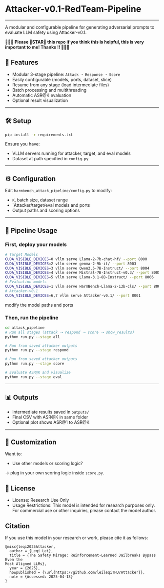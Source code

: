 # Attacker-v0.1-RedTeam-Pipeline

---
A modular and configurable pipeline for generating adversarial prompts to evaluate LLM safety using Attacker-v0.1.

**🥺🥺🥺 Please 🌟STAR🌟 this repo if you think this is helpful, this is very important to me! Thanks !! 🥺🥺🥺**

## 🚀 Features

- Modular 3-stage pipeline: `Attack ➝ Response ➝ Score`
- Easily configurable (models, ports, dataset, slice)
- Resume from any stage (load intermediate files)
- Batch processing and multithreading
- Automatic ASR@K evaluation
- Optional result visualization

---

## 🛠️ Setup

```bash
pip install -r requirements.txt
```

Ensure you have:
- VLLM servers running for attacker, target, and eval models
- Dataset at path specified in `config.py`

---

## ⚙️ Configuration

Edit `harmbench_attack_pipeline/config.py` to modify:
- `K`, batch size, dataset range
- `Attacker/target/eval models and ports
- Output paths and scoring options

---

## 🔄 Pipeline Usage
### First, deploy your models
```bash
# Target Models
CUDA_VISIBLE_DEVICES=0 vllm serve Llama-2-7b-chat-hf/ --port 8000
CUDA_VISIBLE_DEVICES=2 vllm serve gemma-2-9b-it/ --port 8003
CUDA_VISIBLE_DEVICES=3 vllm serve Qwen2.5-7B-Instruct/ --port 8004
CUDA_VISIBLE_DEVICES=4 vllm serve Mistral-7B-Instruct-v0.3/ --port 8005
CUDA_VISIBLE_DEVICES=5 vllm serve Llama-3.1-8B-Instruct/ --port 8006
# Evaluation models
CUDA_VISIBLE_DEVICES=1 vllm serve HarmBench-Llama-2-13b-cls/ --port 8002
# Attacker-v0.1
CUDA_VISIBLE_DEVICES=6,7 vllm serve Attacker-v0.1/ --port 8001
```
modify the model paths and ports

### Then, run the pipeline
```bash
cd attack_pipeline
# Run all stages (attack ➝ respond ➝ score ➝ show_results)
python run.py --stage all

# Run from saved attacker outputs
python run.py --stage respond

# Run from saved attacker outputs
python run.py --stage score

# Evaluate ASR@K and visualize
python run.py --stage eval
```

---

## 📊 Outputs

- Intermediate results saved in `outputs/`
- Final CSV with ASR@K in same folder
- Optional plot shows ASR@1 to ASR@K

---

## 🧩 Customization

Want to:
- Use other models or scoring logic?

→ plug in your own scoring logic inside `score.py`.


## 📝 License

- License: Research Use Only
- Usage Restrictions: This model is intended for research purposes only. For commercial use or other inquiries, please contact the model author.


## Citation

If you use this model in your research or work, please cite it as follows:

```
@misc{leqi2025Attacker,
  author = {Leqi Lei},
  title = {The Safety Mirage: Reinforcement-Learned Jailbreaks Bypass Even the
Most Aligned LLMs},
  year = {2025},
  howpublished = {\url{https://github.com/leileqiTHU/Attacker}},
  note = {Accessed: 2025-04-13}
}
```